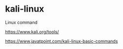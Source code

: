 # kali-linux
Linux command

https://www.kali.org/tools/

https://www.javatpoint.com/kali-linux-basic-commands
